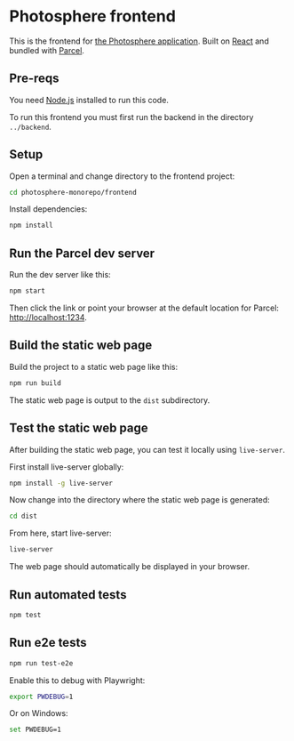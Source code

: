 # Photosphere frontend

This is the frontend for [the Photosphere application](https://rapidfullstackdevelopment.com/example-application). Built on [React](https://reactjs.org/) and bundled with [Parcel](https://parceljs.org/).

## Pre-reqs

You need [Node.js](https://nodejs.org/) installed to run this code.

To run this frontend you must first run the backend in the directory `../backend`.

## Setup

Open a terminal and change directory to the frontend project:

```bash
cd photosphere-monorepo/frontend
```

Install dependencies:

```bash
npm install
```

## Run the Parcel dev server

Run the dev server like this:

```bash
npm start
```

Then click the link or point your browser at the default location for Parcel: [http://localhost:1234](http://localhost:1234).

## Build the static web page

Build the project to a static web page like this:

```bash
npm run build
```

The static web page is output to the `dist` subdirectory.

## Test the static web page

After building the static web page, you can test it locally using `live-server`.

First install live-server globally:

```bash
npm install -g live-server
```

Now change into the directory where the static web page is generated:

```bash
cd dist
```

From here, start live-server:

```bash
live-server
```

The web page should automatically be displayed in your browser.

## Run automated tests

```bash
npm test
```

## Run e2e tests

```bash
npm run test-e2e
``` 

Enable this to debug with Playwright:

```bash
export PWDEBUG=1
```

Or on Windows:

```bash
set PWDEBUG=1
```